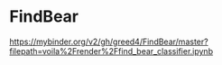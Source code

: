 # FindBear
https://mybinder.org/v2/gh/greed4/FindBear/master?filepath=voila%2Frender%2Ffind_bear_classifier.ipynb
